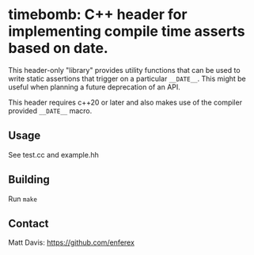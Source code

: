 timebomb: C++ header for implementing compile time asserts based on date.
=========================================================================

This header-only "library" provides utility functions that can be used to write
static assertions that trigger on a particular `__DATE__`. This might be useful
when planning a future deprecation of an API.

This header requires c++20 or later and also makes use of the compiler provided
`__DATE__` macro.

Usage
-----
See test.cc and example.hh

Building
--------
Run `make`

Contact
-------
Matt Davis: https://github.com/enferex
